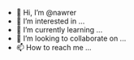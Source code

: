 - 👋 Hi, I’m @nawrer
- 👀 I’m interested in ...
- 🌱 I’m currently learning ...
- 💞️ I’m looking to collaborate on ...
- 📫 How to reach me ...

<!---
nawrer/nawrer is a ✨ special ✨ repository because its `README.md` (this file) appears on your GitHub profile.
You can click the Preview link to take a look at your changes.
--->
